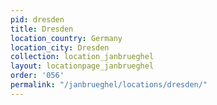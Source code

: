 ```yaml
---
pid: dresden
title: Dresden
location_country: Germany
location_city: Dresden
collection: location_janbrueghel
layout: locationpage_janbrueghel
order: '056'
permalink: "/janbrueghel/locations/dresden/"
---
```


